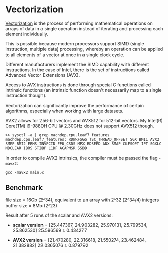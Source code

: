 # Vectorization

[Vectorization](https://www.codeproject.com/Articles/874396/Crunching-Numbers-with-AVX-and-AVX) is the process of performing mathematical operations on arrays of data in a single operation instead of iterating and processing each element individually.

This is possible because modern processors support SIMD (single instruction, multiple data) processing, whereby an operation can be applied to all elements of a vector at once in a single clock cycle.

Different manufacturers implement the SIMD capability with different instructions. In the case of Intel, there is the set of instructions called Advanced Vector Extensions (AVX).

Access to AVX instructions is done through special C functions called intrinsic functions (an intrinsic function doesn't necessarily map to a single instruction though).

Vectorization can significantly improve the performance of certain algorithms, especially when working with large datasets.

AVX2 allows for 256-bit vectors and AVX512 for 512-bit vectors. My Intel(R) Core(TM) i9-9880H CPU @ 2.30GHz does not support AVX512 though.

```
>> sysctl -a | grep machdep.cpu.leaf7_features
machdep.cpu.leaf7_features: RDWRFSGS TSC_THREAD_OFFSET SGX BMI1 AVX2 SMEP BMI2 ERMS INVPCID FPU_CSDS MPX RDSEED ADX SMAP CLFSOPT IPT SGXLC MDCLEAR IBRS STIBP L1DF ACAPMSR SSBD
```

In order to compile AVX2 intrinsics, the compiler must be passed the flag `-mavx2`:

```
gcc -mavx2 main.c
```

## Benchmark

file size = 16Gb (2^34), equivalent to an array with 2^32 (2^34/4) integers
buffer size = 8Mb (2^23)

Result after 5 runs of the scalar and AVX2 versions:

* __scalar version__ = [25.447367, 24.903282, 25.970131, 25.799534, 25.862530]
25.596569 ± 0.434277

* __AVX2 version__ = [21.470280, 22.316618, 21.550274, 23.462484, 21.382882]
22.0365076 ± 0.879792
